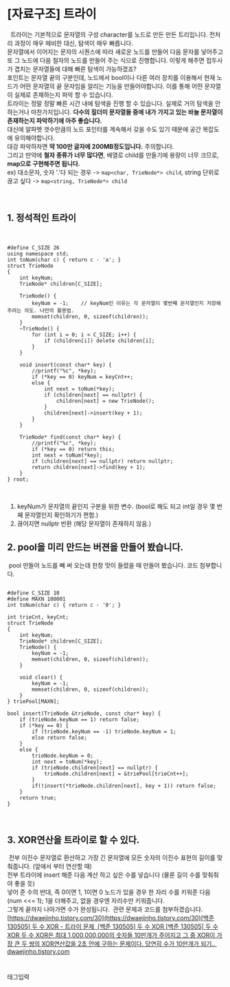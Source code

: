 # \[자료구조\] 트라이
​
​
트라이는 기본적으로 문자열의 구성 character를 노드로 만든 만든 트리입니다. 전처리 과정이 매우 헤비한 대신, 탐색이 매우 빠릅니다.  
문자열에서 이어지는 문자의 시퀀스에 따라 새로운 노드를 만들어 다음 문자를 넣어주고 또 그 노드에 다음 철자의 노드를 만들어 주는 식으로 진행합니다. 이렇게 해주면 접두사가 겹치는 문자열들에 대해 빠른 탐색이 가능하겠죠?  
포인트는 문자열 끝의 구분인데, 노드에서 bool이나 다른 여러 장치를 이용해서 현재 노드가 어떤 문자열의 끝 문자임을 알리는 기능을 만들어야합니다. 이를 통해 어떤 문자열이 실제로 존재하는지 파악 할 수 있습니다.  
트라이는 정말 정말 빠른 시간 내에 탐색을 진행 할 수 있습니다. 실제로 거의 탐색을 안 하는거나 마찬가지입니다. **다수의 짚더미 문자열들 중에 내가 가지고 있는 바늘 문자열이 존재하는지 파악하기에 아주 좋습니다.**  
대신에 알파벳 갯수만큼의 노드 포인터를 계속해서 갖을 수도 있기 때문에 공간 복잡도에 유의해야합니다.  
대강 파악하자면 **약 100만 글자에 200MB정도입니다.** 주의합니다.  
그리고 만약에 **철자 종류가 너무 많다면**, 배열로 child를 만들기에 용량이 너무 크므로, **map으로 구현해주면 됩니다.**  
ex) 대소문자, 숫자 '.'다 되는 경우 -> `map<char, TrieNode*> child`, string 단위로 끊고 싶다 -> `map<string, TrieNode*> child`  
  
​
## 1\. 정석적인 트라이
​
```
#define C_SIZE 26
using namespace std;
int toNum(char c) { return c - 'a'; }
struct TrieNode
{
    int keyNum;
    TrieNode* children[C_SIZE];
​
    TrieNode() {
        keyNum = -1;    // keyNum인 이유는 각 문자열이 몇번째 문자열인지 저장해주려는 의도. 나만의 활용법.
        memset(children, 0, sizeof(children));
    }
    ~TrieNode() {
        for (int i = 0; i < C_SIZE; i++) {
            if (children[i]) delete children[i];
        }
    }
​
    void insert(const char* key) {
        //printf("%c", *key);
        if (*key == 0) keyNum = keyCnt++;
        else {
            int next = toNum(*key);
            if (children[next] == nullptr) {
                children[next] = new TrieNode();
            }
            children[next]->insert(key + 1);
        }
    }
​
    TrieNode* find(const char* key) {
        //printf("%c", *key);
        if (*key == 0) return this;
        int next = toNum(*key);
        if (children[next] == nullptr) return nullptr;
        return children[next]->find(key + 1);
    }
} root;
```
​
1.  keyNum가 문자열의 끝인지 구분을 위한 변수. (bool로 해도 되고 int일 경우 몇 번째 문자열인지 확인하기가 편함.)
2.  끊어지면 nullptr 반환 (해당 문자열이 존재하지 않음.)
​
## 2\. pool을 미리 만드는 버젼을 만들어 봤습니다.
​
pool 만들어 노드를 빼 써 오는데 한창 맛이 들렸을 때 만들어 봤습니다. 코드 첨부합니다.
​
```
​
#define C_SIZE 10
#define MAXN 100001
int toNum(char c) { return c - '0'; }
​
int trieCnt, keyCnt;
struct TrieNode
{
    int keyNum;
    TrieNode* children[C_SIZE];
    TrieNode() {
        keyNum = -1;
        memset(children, 0, sizeof(children));
    }
​
    void clear() {
        keyNum = -1;
        memset(children, 0, sizeof(children));
    }
} triePool[MAXN];
​
bool insert(TrieNode &trieNode, const char* key) {
    if (trieNode.keyNum == 1) return false;
    if (*key == 0) {
        if (trieNode.keyNum == -1) trieNode.keyNum = 1;
        else return false;
    }
    else {
        trieNode.keyNum = 0;
        int next = toNum(*key);
        if (trieNode.children[next] == nullptr) {
            trieNode.children[next] = &triePool[trieCnt++];
        }
        if(!insert(*trieNode.children[next], key + 1)) return false;
    }
    return true;
}
```
​
## 3\. XOR연산을 트라이로 할 수 있다.
​
전부 이진수 문자열로 환산하고 가장 긴 문자열에 모든 숫자의 이진수 표현의 길이를 맞춰줍니다. (앞에서 부터 연산할 때)  
전부 트라이에 insert 해준 다음 계산 하고 싶은 수를 넣습니다 (물론 길이 수를 맞춰줘야 좋을 듯)  
넣어 준 수의 반대, 즉 0이면 1, 1이면 0 노드가 있을 경우 한 자리 수를 키워준 다음 (num <<= 1); 1을 더해주고, 없을 경우엔 자리수만 키워줍니다.  
그렇게 끝까지 나아가면 수가 완성됩니다.
​
관련 문제과 코드를 첨부하겠습니다.
​
[https://dwaejinho.tistory.com/30](https://dwaejinho.tistory.com/30)
​
 [\[백준 130505\] 두 수 XOR - 트라이 문제
​
\[백준 130505\] 두 수 XOR \[백준 130505\] 두 수 XOR 두 수 XOR은 최대 1,000,000,000의 숫자들 10만개가 주어지고 그 중 XOR이 가장 큰 두 쌍의 XOR연산값을 2초 안에 구하는 문제이다. 당연히 수가 10만개가 되기..
​
dwaejinho.tistory.com](https://dwaejinho.tistory.com/30)
#
태그입력
